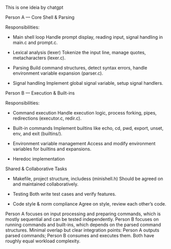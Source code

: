 This is one ideia by chatgpt 

Person A — Core Shell & Parsing

Responsibilities:
 - Main shell loop
    Handle prompt display, reading input, signal handling in main.c and prompt.c.

 - Lexical analysis (lexer)
    Tokenize the input line, manage quotes, metacharacters (lexer.c).

 - Parsing
    Build command structures, detect syntax errors, handle environment variable expansion (parser.c).

 - Signal handling
    Implement global signal variable, setup signal handlers.

Person B — Execution & Built-ins

Responsibilities:
 - Command execution
    Handle execution logic, process forking, pipes, redirections (executor.c, redir.c).

 - Built-in commands
    Implement builtins like echo, cd, pwd, export, unset, env, and exit (builtins/).

 - Environment variable management
    Access and modify environment variables for builtins and expansions.

 - Heredoc implementation

Shared & Collaborative Tasks
 - Makefile, project structure, includess (minishell.h)
    Should be agreed on and maintained collaboratively.

 - Testing
    Both write test cases and verify features.

 - Code style & norm compliance
    Agree on style, review each other’s code.

Person A focuses on input processing and preparing commands, which is mostly sequential and can be tested independently.
Person B focuses on running commands and built-ins, which depends on the parsed command structures.
Minimal overlap but clear integration points: Person A outputs parsed commands; Person B consumes and executes them.
Both have roughly equal workload complexity.
